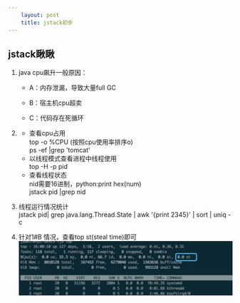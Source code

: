 ```yaml
---
    layout: post
    title: jstack初步
---
```


## jstack瞅瞅

1. java cpu飙升一般原因：

    - A：内存泄漏，导致大量full GC

    - B：宿主机cpu超卖

    - C：代码存在死循环

2. 
    - 查看cpu占用  
        top -o %CPU (按照cpu使用率排序o)   
        ps -ef |grep 'tomcat'
    - 以线程模式查看进程中线程使用  
        top -H -p pid
    -  查看线程状态  
        nid需要16进制，python:print hex(num)  
        jstack pid |grep nid

3. 线程运行情况统计  
    jstack pid| grep java.lang.Thread.State | awk '{print $2$3$4$5}' | sort | uniq -c


4. 针对1#B 情况，查看top st(steal time)即可
    ![top_st](/images/top_st.jpg)